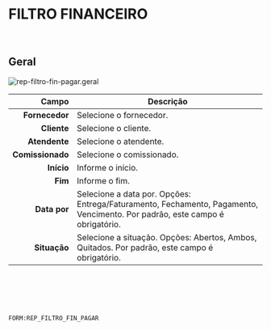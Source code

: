 # FILTRO FINANCEIRO
<br>

## Geral
![rep-filtro-fin-pagar.geral](https://raw.githubusercontent.com/netforcews/docs-siscom/master/geral/imagens/rep-filtro-fin-pagar.geral.png)

Campo | Descrição
--:|---
**Fornecedor** | Selecione o fornecedor.
**Cliente** | Selecione o cliente.
**Atendente** | Selecione o atendente.
**Comissionado** | Selecione o comissionado.
**Início** | Informe o início.
**Fim** | Informe o fim.
**Data por** | Selecione a data por. Opções: Entrega/Faturamento, Fechamento, Pagamento, Vencimento. Por padrão, este campo é obrigatório.
**Situação** | Selecione a situação. Opções: Abertos, Ambos, Quitados. Por padrão, este campo é obrigatório.
<br>
<br>
<br>
<br>

```FORM:REP_FILTRO_FIN_PAGAR```
